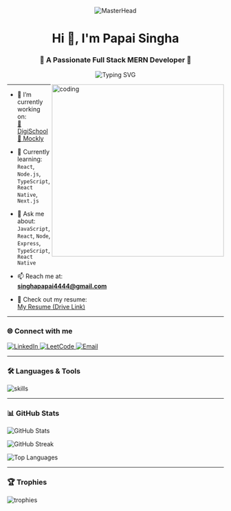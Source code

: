 <!-- Banner -->
<p align="center">
  <img src="https://binaryinformatics.com/wp-content/uploads/2022/09/MERN-Stack-Development-and-Consulting-Services.jpg" alt="MasterHead" />
</p>

<h1 align="center">Hi 👋, I'm Papai Singha</h1>
<h3 align="center">🚀 A Passionate Full Stack MERN Developer 🚀</h3>

<!-- Typing animation -->
<p align="center">
  <img
    src="https://readme-typing-svg.demolab.com?font=Fira+Code&weight=500&size=22&pause=800&center=true&vCenter=true&multiline=true&width=900&height=120&lines=%F0%9F%9A%80+A+Passionate+Full+Stack+MERN+Developer+%F0%9F%9A%80;React+%7C+Node+%7C+MongoDB+%7C+Express;Next.js+%7C+TypeScript+%7C+React+Native"
    alt="Typing SVG"
  />
</p>

<!-- Coding GIF -->
<img align="right" alt="coding" width="400" src="https://i.pinimg.com/originals/e8/f4/53/e8f453469a3ec97ecd354df465d73913.gif">

---

- 🔭 I’m currently working on:  
  [📘 DigiSchool](https://github.com/papai004/DigiSchool-Frontend)  
  [📱 Mockly](https://github.com/papai004/Mockly)

- 🌱 Currently learning:  
  `React`, `Node.js`, `TypeScript`, `React Native`, `Next.js`

- 💬 Ask me about:  
  `JavaScript`, `React`, `Node`, `Express`, `TypeScript`, `React Native`

- 📫 Reach me at:  
  **singhapapai4444@gmail.com**

- 📄 Check out my resume:  
  [My Resume (Drive Link)](https://drive.google.com/file/d/1LD26C29qsk5QQsAY6sT5_vUcIj_0QBmu/view?usp=sharing)

---

### 🌐 Connect with me

<p align="left">
  <a href="https://linkedin.com/in/papai-singha-532034218/" target="_blank">
    <img src="https://img.shields.io/badge/LinkedIn-blue?style=for-the-badge&logo=linkedin&logoColor=white" alt="LinkedIn"/>
  </a>
  <a href="https://www.leetcode.com/singhapapai4444" target="_blank">
    <img src="https://img.shields.io/badge/LeetCode-FFA116?style=for-the-badge&logo=leetcode&logoColor=white" alt="LeetCode"/>
  </a>
  <a href="mailto:singhapapai4444@gmail.com" target="_blank">
    <img src="https://img.shields.io/badge/Gmail-D14836?style=for-the-badge&logo=gmail&logoColor=white" alt="Email"/>
  </a>
</p>

---

### 🛠️ Languages & Tools

<p align="left">
  <img src="https://skillicons.dev/icons?i=html,css,js,ts,react,nextjs,nodejs,express,mongodb,mysql,java,cpp,git,github,postman,firebase,bootstrap,tailwind" alt="skills" />
</p>

---

### 📊 GitHub Stats

<p align="left">
  <img src="https://github-readme-stats.vercel.app/api?username=papai004&show_icons=true&locale=en&theme=react" alt="GitHub Stats" />
</p>

<p align="left">
  <img src="https://github-readme-streak-stats.herokuapp.com/?user=papai004&theme=react" alt="GitHub Streak" />
</p>

<p align="left">
  <img src="https://github-readme-stats.vercel.app/api/top-langs/?username=papai004&layout=compact&theme=react" alt="Top Languages" />
</p>

---

### 🏆 Trophies

<p align="left">
  <img src="https://github-profile-trophy.vercel.app/?username=papai004&theme=monokai" alt="trophies" />
</p>
